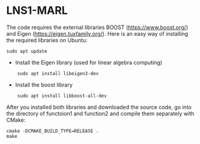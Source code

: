 # LNS1-MARL

The code requires the external libraries BOOST (https://www.boost.org/) and Eigen (https://eigen.tuxfamily.org/). Here is an easy way of installing the required libraries on Ubuntu:
```
sudo apt update
```

   * Install the Eigen library (used for linear algebra computing)
```
    sudo apt install libeigen3-dev
```
   * Install the boost library
```
    sudo apt install libboost-all-dev
```
After you installed both libraries and downloaded the source code, go into the directory of functoion1 and function2 and compile them separately with CMake:
```
cmake -DCMAKE_BUILD_TYPE=RELEASE .
make
```
